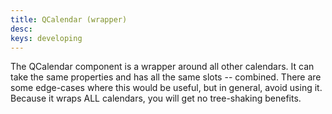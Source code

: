 ```yaml
---
title: QCalendar (wrapper)
desc: 
keys: developing
---
```


The QCalendar component is a wrapper around all other calendars. It can take the same properties and has all the same slots -- combined. There are some edge-cases where this would be useful, but in general, avoid using it. Because it wraps ALL calendars, you will get no tree-shaking benefits.
